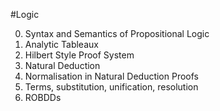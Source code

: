 #Logic

0. Syntax and Semantics of Propositional Logic
1. Analytic Tableaux
2. Hilbert Style Proof System
3. Natural Deduction
4. Normalisation in Natural Deduction Proofs
5. Terms, substitution, unification, resolution
6. ROBDDs
